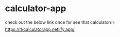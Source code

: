 # calculator-app
check out the below link once for see that calculator👉
https://rkcalculatorapp.netlify.app/
